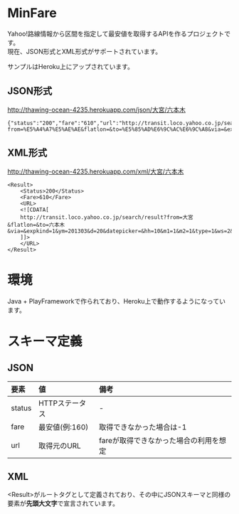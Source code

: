 MinFare
=======

Yahoo!路線情報から区間を指定して最安値を取得するAPIを作るプロジェクトです。  
現在、JSON形式とXML形式がサポートされています。

サンプルはHeroku上にアップされています。

JSON形式
--------

http://thawing-ocean-4235.herokuapp.com/json/大宮/六本木  

    {"status":"200","fare":"610","url":"http://transit.loco.yahoo.co.jp/search/result?from=%E5%A4%A7%E5%AE%AE&flatlon=&to=%E5%85%AD%E6%9C%AC%E6%9C%A8&via=&expkind=1&ym=201303&d=20&datepicker=&hh=10&m1=1&m2=1&type=1&ws=2&s=1&x=101&y=12&kw="}

XML形式
-------

http://thawing-ocean-4235.herokuapp.com/xml/大宮/六本木  

    <Result>
        <Status>200</Status>
        <Fare>610</Fare>
        <URL>
        <![CDATA[
        http://transit.loco.yahoo.co.jp/search/result?from=大宮&flatlon=&to=六本木&via=&expkind=1&ym=201303&d=20&datepicker=&hh=10&m1=1&m2=1&type=1&ws=2&s=1&x=101&y=12&kw=
        ]]>
        </URL>
    </Result>


環境
====

Java + PlayFrameworkで作られており、Heroku上で動作するようになっています。


スキーマ定義
============

JSON
----
|要素  |値            |備考                                  |
|:-----|:-------------|:-------------------------------------|
|status|HTTPステータス|-                                     |
|fare  |最安値(例:160)|取得できなかった場合は-1              |
|url   |取得元のURL   |fareが取得できなかった場合の利用を想定|

XML
---
&lt;Result&gt;がルートタグとして定義されており、その中にJSONスキーマと同様の要素が**先頭大文字**で宣言されています。
